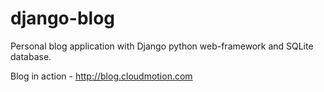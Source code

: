 django-blog
===========

Personal blog application with Django python web-framework and SQLite database.

Blog in action - http://blog.cloudmotion.com
